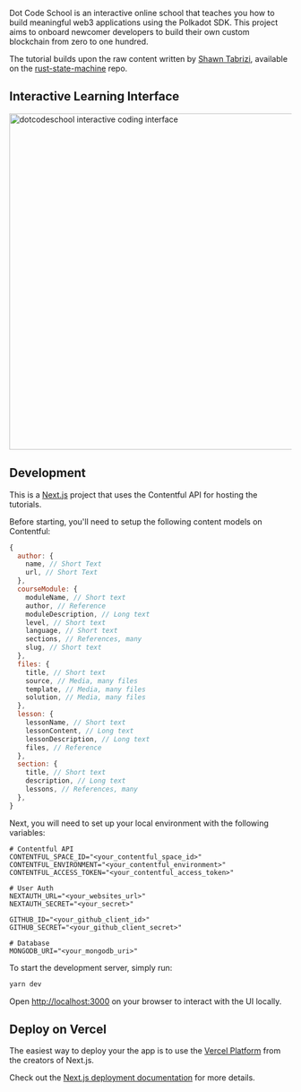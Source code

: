 Dot Code School is an interactive online school that teaches you how to build meaningful web3 applications using the Polkadot SDK. This project aims to onboard newcomer developers to build their own custom blockchain from zero to one hundred.

The tutorial builds upon the raw content written by [Shawn Tabrizi](https://github.com/shawntabrizi), available on the [rust-state-machine](https://github.com/shawntabrizi/rust-state-machine) repo.

## Interactive Learning Interface

<img src="https://github.com/iammasterbrucewayne/dotcodeschool/assets/93382017/7ce6282e-ab8c-45ed-bd4f-93699806595f" alt="dotcodeschool interactive coding interface" width="600px" />

## Development

This is a [Next.js](https://nextjs.org/) project that uses the Contentful API for hosting the tutorials.

Before starting, you'll need to setup the following content models on Contentful:

```js
{
  author: {
    name, // Short Text
    url, // Short Text
  },
  courseModule: {
    moduleName, // Short text
    author, // Reference
    moduleDescription, // Long text
    level, // Short text
    language, // Short text
    sections, // References, many
    slug, // Short text
  },
  files: {
    title, // Short text
    source, // Media, many files
    template, // Media, many files
    solution, // Media, many files
  },
  lesson: {
    lessonName, // Short text
    lessonContent, // Long text
    lessonDescription, // Long text
    files, // Reference
  },
  section: {
    title, // Short text
    description, // Long text
    lessons, // References, many
  },
}
```

Next, you will need to set up your local environment with the following variables:

```env
# Contentful API
CONTENTFUL_SPACE_ID="<your_contentful_space_id>"
CONTENTFUL_ENVIRONMENT="<your_contentful_environment>"
CONTENTFUL_ACCESS_TOKEN="<your_contentful_access_token>"

# User Auth
NEXTAUTH_URL="<your_websites_url>"
NEXTAUTH_SECRET="<your_secret>"

GITHUB_ID="<your_github_client_id>"
GITHUB_SECRET="<your_github_client_secret>"

# Database
MONGODB_URI="<your_mongodb_uri>"
```

To start the development server, simply run:

```bash
yarn dev
```

Open [http://localhost:3000](http://localhost:3000) on your browser to interact with the UI locally.


## Deploy on Vercel

The easiest way to deploy your the app is to use the [Vercel Platform](https://vercel.com/new?utm_medium=default-template&filter=next.js&utm_source=create-next-app&utm_campaign=create-next-app-readme) from the creators of Next.js.

Check out the [Next.js deployment documentation](https://nextjs.org/docs/deployment) for more details.
